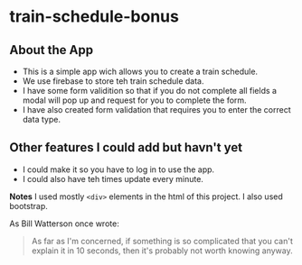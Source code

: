 # train-schedule-bonus

## About the App

* This is a simple app wich allows you to create a train schedule.
* We use firebase to store teh train schedule data.
* I have some form validition so that if you do not complete all fields a modal will pop up and request for you to complete the form.  
* I have also created form validation that requires you to enter the correct data type.


## Other features I could add but havn't yet
* I could make it so you have to log in to use the app.
* I could also have teh times update every minute.

**Notes** I used mostly `<div>` elements in the html of this project.  I also used bootstrap.


As Bill Watterson once wrote:

> As far as I'm concerned, if something is so complicated that you can't explain it in 10 seconds,
> then it's probably not worth knowing anyway.
